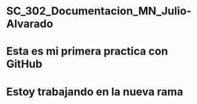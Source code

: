 # SC_302_Documentacion_MN_Julio-Alvarado
# Esta es mi primera practica con GitHub
# Estoy trabajando en la nueva rama

